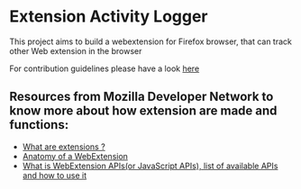 # Extension Activity Logger

This project aims to build a webextension for Firefox browser, that can track
other Web extension in the browser

For contribution guidelines please have a look [here](CONTRIBUTION.md)

## Resources from Mozilla Developer Network to know more about how extension are made and functions:

- [What are extensions ?](https://developer.mozilla.org/en-US/docs/Mozilla/Add-ons/WebExtensions)
- [Anatomy of a WebExtension](https://developer.mozilla.org/en-US/docs/Mozilla/Add-ons/WebExtensions/Anatomy_of_a_WebExtension)
- [What is WebExtension APIs(or JavaScript APIs), list of available APIs and how to use it](https://developer.mozilla.org/en-US/docs/Mozilla/Add-ons/WebExtensions/API)
